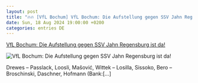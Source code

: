 ```yaml
---
layout: post
title: "🔥🔥 [VfL Bochum] VfL Bochum: Die Aufstellung gegen SSV Jahn Regensburg ist da!"
date: Sun, 18 Aug 2024 19:00:00 +0200
categories: entries DE
---
```

[VfL Bochum: Die Aufstellung gegen SSV Jahn Regensburg ist da!](https://www.ligainsider.de/vfl-bochum/11/vfl-bochum-die-aufstellung-gegen-ssv-jahn-regensburg-ist-da-361882/)

![VfL Bochum: Die Aufstellung gegen SSV Jahn Regensburg ist da!](https://cdn.ligainsider.de/images/article/team/big/vfl-bochum-wappen.jpg)

Drewes – Passlack, Loosli, Mašović, Wittek – Losilla, Sissoko, Bero – Broschinski, Daschner, Hofmann (Bank:[…]

